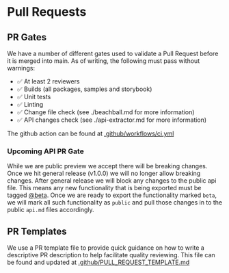 # Pull Requests

## PR Gates

We have a number of different gates used to validate a Pull Request before it is merged into main.
As of writing, the following must pass without warnings:

* ✅ At least 2 reviewers
* ✅ Builds (all packages, samples and storybook)
* ✅ Unit tests
* ✅ Linting
* ✅ Change file check (see ./beachball.md for more information)
* ✅ API changes check (see ./api-extractor.md for more information)

The github action can be found at [.github/workflows/ci.yml](https://github.com/Azure/communication-ui-library/blob/main/.github/workflows/ci.yml)

### Upcoming API PR Gate

While we are public preview we accept there will be breaking changes. Once we hit general release (v1.0.0) we will no longer allow breaking changes. After general release we will block any changes to the public api file. This means any new functionality that is being exported must be tagged [@beta](https://api-extractor.com/pages/tsdoc/tag_beta/). Once we are ready to export the functionality marked `beta`, we will mark all such functionality as `public` and pull those changes in to the public `api.md` files accordingly.

## PR Templates

We use a PR template file to provide quick guidance on how to write a descriptive PR description to help facilitate quality reviewing. This file can be found and updated at [.github/PULL_REQUEST_TEMPLATE.md](https://github.com/Azure/communication-ui-library/blob/main/.github/PULL_REQUEST_TEMPLATE.md)
